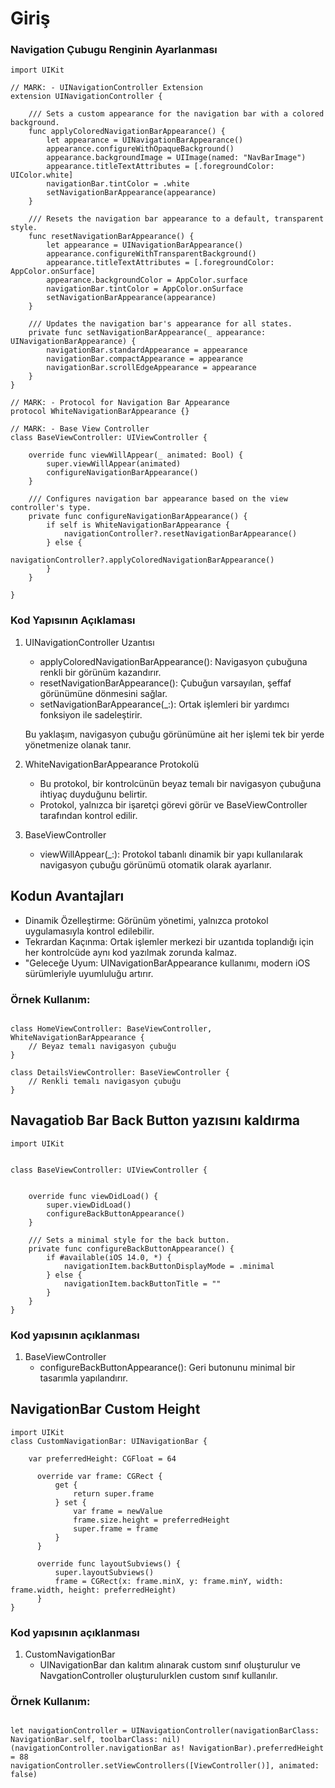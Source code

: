 # Giriş

### Navigation Çubugu Renginin Ayarlanması
```
import UIKit

// MARK: - UINavigationController Extension
extension UINavigationController {
    
    /// Sets a custom appearance for the navigation bar with a colored background.
    func applyColoredNavigationBarAppearance() {
        let appearance = UINavigationBarAppearance()
        appearance.configureWithOpaqueBackground()
        appearance.backgroundImage = UIImage(named: "NavBarImage")
        appearance.titleTextAttributes = [.foregroundColor: UIColor.white]
        navigationBar.tintColor = .white
        setNavigationBarAppearance(appearance)
    }
    
    /// Resets the navigation bar appearance to a default, transparent style.
    func resetNavigationBarAppearance() {
        let appearance = UINavigationBarAppearance()
        appearance.configureWithTransparentBackground()
        appearance.titleTextAttributes = [.foregroundColor: AppColor.onSurface]
        appearance.backgroundColor = AppColor.surface
        navigationBar.tintColor = AppColor.onSurface
        setNavigationBarAppearance(appearance)
    }
    
    /// Updates the navigation bar's appearance for all states.
    private func setNavigationBarAppearance(_ appearance: UINavigationBarAppearance) {
        navigationBar.standardAppearance = appearance
        navigationBar.compactAppearance = appearance
        navigationBar.scrollEdgeAppearance = appearance
    }
}

// MARK: - Protocol for Navigation Bar Appearance
protocol WhiteNavigationBarAppearance {}

// MARK: - Base View Controller
class BaseViewController: UIViewController {
    
    override func viewWillAppear(_ animated: Bool) {
        super.viewWillAppear(animated)
        configureNavigationBarAppearance()
    }
    
    /// Configures navigation bar appearance based on the view controller's type.
    private func configureNavigationBarAppearance() {
        if self is WhiteNavigationBarAppearance {
            navigationController?.resetNavigationBarAppearance()
        } else {
            navigationController?.applyColoredNavigationBarAppearance()
        }
    }

}

```
### Kod Yapısının Açıklaması
1. UINavigationController Uzantısı

    - applyColoredNavigationBarAppearance(): Navigasyon çubuğuna renkli bir görünüm kazandırır.
    - resetNavigationBarAppearance(): Çubuğun varsayılan, şeffaf görünümüne dönmesini sağlar.
    - setNavigationBarAppearance(_:): Ortak işlemleri bir yardımcı fonksiyon ile sadeleştirir.
    
    Bu yaklaşım, navigasyon çubuğu görünümüne ait her işlemi tek bir yerde yönetmenize olanak tanır.

1. WhiteNavigationBarAppearance Protokolü

    - Bu protokol, bir kontrolcünün beyaz temalı bir navigasyon çubuğuna ihtiyaç duyduğunu belirtir.
    - Protokol, yalnızca bir işaretçi görevi görür ve BaseViewController tarafından kontrol edilir.
1. BaseViewController

    -   viewWillAppear(_:): Protokol tabanlı dinamik bir yapı kullanılarak navigasyon çubuğu görünümü otomatik olarak ayarlanır.

## Kodun Avantajları
- Dinamik Özelleştirme: Görünüm yönetimi, yalnızca protokol uygulamasıyla kontrol edilebilir.
- Tekrardan Kaçınma: Ortak işlemler merkezi bir uzantıda toplandığı için her kontrolcüde aynı kod yazılmak zorunda kalmaz.
- "Geleceğe Uyum: UINavigationBarAppearance kullanımı, modern iOS sürümleriyle uyumluluğu artırır.

### Örnek Kullanım:

```

class HomeViewController: BaseViewController, WhiteNavigationBarAppearance {
    // Beyaz temalı navigasyon çubuğu
}

class DetailsViewController: BaseViewController {
    // Renkli temalı navigasyon çubuğu
}
```

## Navagatiob Bar Back Button yazısını kaldırma

```
import UIKit


class BaseViewController: UIViewController {
    

    override func viewDidLoad() {
        super.viewDidLoad()
        configureBackButtonAppearance()
    }
    
    /// Sets a minimal style for the back button.
    private func configureBackButtonAppearance() {
        if #available(iOS 14.0, *) {
            navigationItem.backButtonDisplayMode = .minimal
        } else {
            navigationItem.backButtonTitle = ""
        }
    }
}

```

### Kod yapısının açıklanması
1. BaseViewController
    -   configureBackButtonAppearance(): Geri butonunu minimal bir tasarımla yapılandırır.


## NavigationBar Custom Height

```
import UIKit
class CustomNavigationBar: UINavigationBar {

    var preferredHeight: CGFloat = 64

      override var frame: CGRect {
          get {
              return super.frame
          } set {
              var frame = newValue
              frame.size.height = preferredHeight
              super.frame = frame
          }
      }
      
      override func layoutSubviews() {
          super.layoutSubviews()
          frame = CGRect(x: frame.minX, y: frame.minY, width: frame.width, height: preferredHeight)
      }
}

```
### Kod yapısının açıklanması
1. CustomNavigationBar
    -   UINavigationBar dan kalıtım alınarak custom sınıf oluşturulur ve NavgationController oluşturulurklen custom sınıf kullanılır.


### Örnek Kullanım:

```

let navigationController = UINavigationController(navigationBarClass: NavigationBar.self, toolbarClass: nil)
(navigationController.navigationBar as! NavigationBar).preferredHeight = 88
navigationController.setViewControllers([ViewController()], animated: false)

```